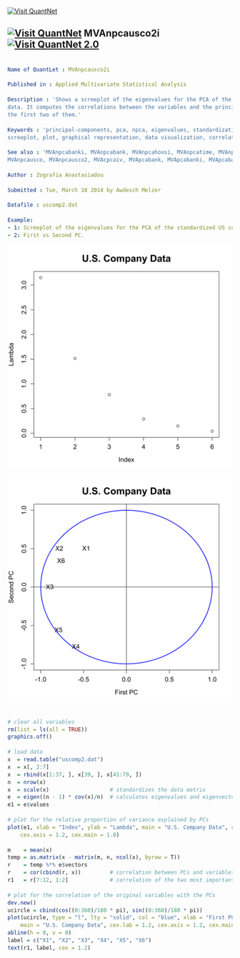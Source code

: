 
[<img src="https://github.com/QuantLet/Styleguide-and-Validation-procedure/blob/master/pictures/banner.png" alt="Visit QuantNet">](http://quantlet.de/index.php?p=info)

## [<img src="https://github.com/QuantLet/Styleguide-and-Validation-procedure/blob/master/pictures/qloqo.png" alt="Visit QuantNet">](http://quantlet.de/) **MVAnpcausco2i** [<img src="https://github.com/QuantLet/Styleguide-and-Validation-procedure/blob/master/pictures/QN2.png" width="60" alt="Visit QuantNet 2.0">](http://quantlet.de/d3/ia)

```yaml

Name of QuantLet : MVAnpcausco2i

Published in : Applied Multivariate Statistical Analysis

Description : 'Shows a screeplot of the eigenvalues for the PCA of the standardized US company
data. It computes the correlations between the variables and the principal components and displays
the first two of them.'

Keywords : 'principal-components, pca, npca, eigenvalues, standardization, spectral-decomposition,
screeplot, plot, graphical representation, data visualization, correlation'

See also : 'MVAnpcabanki, MVAnpcabank, MVAnpcahousi, MVAnpcatime, MVAnpcafood, MVAnpcahous,
MVAnpcausco, MVAnpcausco2, MVAcpcaiv, MVApcabank, MVApcabanki, MVApcabankr, MVApcasimu'

Author : Zografia Anastasiadou

Submitted : Tue, March 18 2014 by Awdesch Melzer

Datafile : uscomp2.dat

Example: 
- 1: Screeplot of the eigenvalues for the PCA of the standardized US company data.
- 2: First vs Second PC.

```

![Picture1](MVAnpcausco2i_1-1.png)

![Picture2](MVAnpcausco2i_2-1.png)


```r

# clear all variables
rm(list = ls(all = TRUE))
graphics.off()

# load data
x  = read.table("uscomp2.dat")
x  = x[, 2:7]
x  = rbind(x[1:37, ], x[39, ], x[41:79, ])
n  = nrow(x)
x  = scale(x)                   # standardizes the data matrix
e  = eigen((n - 1) * cov(x)/n)  # calculates eigenvalues and eigenvectors and sorts them by size
e1 = e$values

# plot for the relative proportion of variance explained by PCs
plot(e1, xlab = "Index", ylab = "Lambda", main = "U.S. Company Data", cex.lab = 1.2, 
    cex.axis = 1.2, cex.main = 1.8)

m    = mean(x)
temp = as.matrix(x - matrix(m, n, ncol(x), byrow = T))
r    = temp %*% e$vectors
r    = cor(cbind(r, x))         # correlation between PCs and variables
r1   = r[7:12, 1:2]             # correlation of the two most important PCs and variables

# plot for the correlation of the original variables with the PCs
dev.new()
ucircle = cbind(cos((0:360)/180 * pi), sin((0:360)/180 * pi))
plot(ucircle, type = "l", lty = "solid", col = "blue", xlab = "First PC", ylab = "Second PC", 
    main = "U.S. Company Data", cex.lab = 1.2, cex.axis = 1.2, cex.main = 1.8, lwd = 2)
abline(h = 0, v = 0)
label = c("X1", "X2", "X3", "X4", "X5", "X6")
text(r1, label, cex = 1.2) 

```
